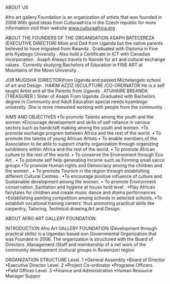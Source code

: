 
ABOUT US 

 Afro art gallery Foundation is an organization of artists that was founded in 2006 With good ideas from Culturaafrica in the Czech republic for more information visit their website www.culturaafrica.org . 

ABOUT THE FOUNDERS OF THE ORGANISATION 
 ASAPH BATECEREZA (EXECUTIVE DIRECTOR) Mom and Dad from Uganda but the native parents believed to have migrated from Rwanda . Graduated with Diploma in Fine arts Kyabogo University . Also hold a Certificate in ICT with Canadian incorporation . Asaph Always travels to Nairobi for art and cultural exchange values . Currently studying Bachelors of Education in FINE ART at Mountains of the Moon University . 

 JOB MUGISHA (DIRECTOR)from Uganda and passed Michelangelo school of art and Design . 
 HAKIM AZZIZ (SCULPTURE /CO-ORDINATOR He is a self taught Artist and all the Parents from Uganda . 
 ATUHAIRE BREANDA (TREASURER ) Sister of Asaph From Uganda .Graduated with Bachelors degree in Community and Adult Education special needs kyambogo university .She is more interested working with people from the community . 

AIMS AND OBJECTIVES
•To promote Talents among the youth and the women 
•Encourage development and skills of self reliance in various sectors such as handcraft making among the youth and women. 
•To promote exchange program between Africa and the rest of the world. 
• To promote the talents of young African Artists 
• To enable members of the Association to be able to support charity organization through organizing exhibitions within Africa and the rest of the world. 
• To promote African culture to the rest of the world. 
• To conserve the Environment through Eco Art . 
• To promote self help generating Income such as Forming small sacco groups 
•To promote Human rights and Democracy among the children and the women . 
• To promote Tourism in the region through establishing different Cultural Centres . 
•To encourage positive influence of culture and Sustainable development among the women. 
• To promote Environment conservation ,Sanitation and hygiene at house hold level . 
•Play African fairytales for children and create music dance and drama performances 
•Establishing painting competition among schools in selected schools. 
•To establish vocational training centers' thus promoting practical skills like carpentry, Tailoring, Technical drawing,Art and Design. 

ABOUT AFRO ART GALLERY FOUNDATION 

INTRODUCTION
Afro Art GALLERY FOUNDATION (Development through practical skills) is a Ugandan based non Governmental Organization that was Founded in 2006. The organization is structured with the Board of Directors ,Management /Staff and membership of a net work of the community development /cultural groups in Ruwenzori region 

 ORGANIZATION STRUCTURE
Level. 1 •General Assembly 
•Board of Director 
•Executive Director 
Level. 2 •Project Co-ordinator 
•Programe Officers 
•Field Offices 
Level. 3 •Finance and Administration 
•Human Resource Manager Suppor 
